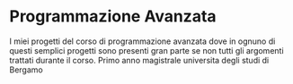 # Programmazione Avanzata
I miei progetti del corso di programmazione avanzata dove in ognuno di questi semplici progetti sono presenti gran parte se non tutti gli argomenti trattati durante il corso.
Primo anno magistrale universita degli studi di Bergamo

